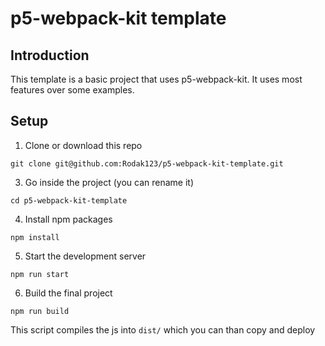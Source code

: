 # p5-webpack-kit template

## Introduction
This template is a basic project that uses p5-webpack-kit.
It uses most features over some examples. 

## Setup
1. Clone or download this repo
```shell
git clone git@github.com:Rodak123/p5-webpack-kit-template.git
```

3. Go inside the project (you can rename it)
```shell
cd p5-webpack-kit-template
```

4. Install npm packages
```shell
npm install
```

5. Start the development server
```shell
npm run start
```

6. Build the final project
```shell
npm run build
```
This script compiles the js into `dist/` which you can than copy and deploy
